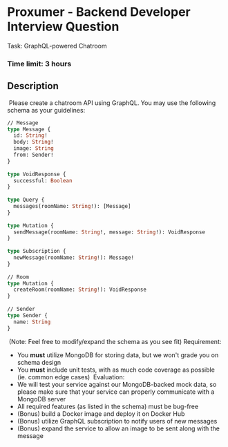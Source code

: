 # Proxumer - Backend Developer Interview Question

Task: GraphQL-powered Chatroom

### Time limit: 3 hours

## Description

​ Please create a chatroom API using GraphQL. You may use the following schema
as your guidelines: ​

```graphql
// Message
type Message {
  id: String!
  body: String!
  image: String
  from: Sender!
}
​
type VoidResponse {
  successful: Boolean
}
​
type Query {
  messages(roomName: String!): [Message]
}
​
type Mutation {
  sendMessage(roomName: String!, message: String!): VoidResponse
}
​
type Subscription {
  newMessage(roomName: String!): Message!
}
​
// Room
type Mutation {
  createRoom(roomName: String!): VoidResponse
}
​
// Sender
type Sender {
  name: String
}
```

​ (Note: Feel free to modify/expand the schema as you see fit) ​ Requirement: ​

- You **must** utilize MongoDB for storing data, but we won't grade you on
  schema design
- You **must** include unit tests, with as much code coverage as possible (ie.
  common edge cases) ​ Evaluation: ​
- We will test your service against our MongoDB-backed mock data, so please make
  sure that your service can properly communicate with a MongoDB server
- All required features (as listed in the schema) must be bug-free
- (Bonus) build a Docker image and deploy it on Docker Hub
- (Bonus) utilize GraphQL subscription to notify users of new messages
- (Bonus) expand the service to allow an image to be sent along with the message
